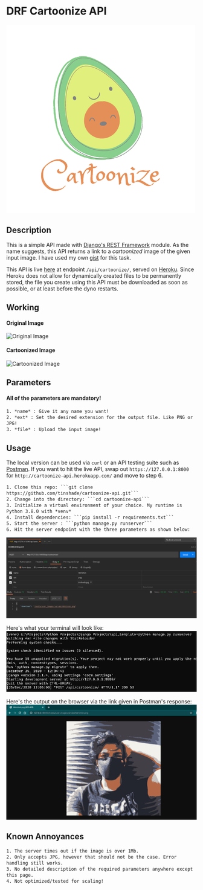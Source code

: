 # DRF Cartoonize API

![Logo](https://raw.githubusercontent.com/tinshade/cartoonize-api/main/SS/Cartoonize.png)


## Description
This is a simple API made with [Django's REST Framework](https://www.django-rest-framework.org/) module.
As the name suggests, this API returns a link to a *cartoonized* image of the given input image. I have used my own [gist](https://gist.github.com/tinshade/49262f7b9093192d145e0e7fb5cd0fe2) for this task.

This API is live [here](http://cartoonize-api.herokuapp.com/) at endpoint ```/api/cartoonize/```, served on [Heroku](https://heroku.com/). Since Heroku does not allow for dynamically created files to be permanently stored, the file you create using this API must be downloaded as soon as possible, or at least before the dyno restarts.

## Working

#### Original Image
![Original Image](https://raw.githubusercontent.com/tinshade/cartoonize-api/main/media/user-images/uploads/tinshade.jpg)

#### Cartoonized Image
![Cartoonized Image](https://raw.githubusercontent.com/tinshade/cartoonize-api/main/media/user-images/served/Abhishek.png)


## Parameters

#### All of the parameters are mandatory!

	1. *name* : Give it any name you want!
	2. *ext* : Set the desired extension for the output file. Like PNG or JPG!
	3. *file* : Upload the input image!

## Usage
The local version can be used via ```curl``` or an API testing suite such as [Postman](https://www.postman.com/). If you want to hit the live API, swap out ```https://127.0.0.1:8000``` for ```http://cartoonize-api.herokuapp.com/``` and move to step 6.

	1. Clone this repo: ```git clone https://github.com/tinshade/cartoonize-api.git```
	2. Change into the directory: ```cd cartoonize-api```
	3. Initialize a virtual environment of your choice. My runtime is Python 3.8.0 with *venv*
	4. Install dependencies: ```pip install -r requirements.txt```
	5. Start the server : ```python manage.py runserver```
	6. Hit the server endpoint with the three parameters as shown below:

![Parameters with POSTMAN](https://raw.githubusercontent.com/tinshade/cartoonize-api/main/SS/postmanop.PNG)


Here's what your terminal will look like:
![CMD output](https://raw.githubusercontent.com/tinshade/cartoonize-api/main/SS/cmdop.PNG)


Here's the output on the browser via the link given in Postman's response:
![File on browser](https://raw.githubusercontent.com/tinshade/cartoonize-api/main/SS/browserop.PNG)


## Known Annoyances

	1. The server times out if the image is over 1Mb.
	2. Only accepts JPG, however that should not be the case. Error handling still works.
	3. No detailed description of the required parameters anywhere except this page.
	4. Not optimized/tested for scaling!